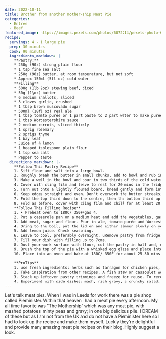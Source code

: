 ```yaml
---
date: 2022-10-11
title: Brother from another mother-ship Meat Pie
categories:
  - Entree
  - Beef
featured_image: https://images.pexels.com/photos/6072214/pexels-photo-6072214.jpeg?auto=compress&cs=tinysrgb&w=1260&h=750&dpr=2
recipe:
  servings: 4 - 1 large pie
  prep: 30 minutes
  cook: 90 minutes
  ingredients_markdown: |-
    **Pastry:**
    * 250g (90z) strong plain flour
    * 1 tsp fine sea salt
    * 250g (90z) butter, at room temperature, but not soft
    * Approx 150ml (5fl oz) cold water
    **Filling**
    * 500g (1lb 2oz) stewing beef, diced
    * 50g (1¾oz) butter
    * 6 medium shallots, sliced
    * 3 cloves garlic, crushed
    * 1 tbsp brown muscovado sugar
    * 500ml (18fl oz) real ale
    * 1 tbsp tomato purée or 1 part paste to 2 part water to make puree
    * 1 tbsp Worcestershire sauce
    * 2 medium carrots, sliced thickly
    * 1 sprig rosemary
    * 2 sprigs thyme
    * 1 bay leaf
    * Juice of ½ lemon
    * 1 heaped tablespoon plain flour
    * 1 tsp sea salt
    * Pepper to taste
  directions_markdown: |-
    **Follow This Pastry Recipe**
    1. Sift flour and salt into a large bowl. 
    2. Roughly break the butter in small chunks, add to bowl and rub in loosely.
    3. Make a well in the bowl and pour in two thirds of the cold water, mix until you have a firm, rough dough adding extra water if needed.
    4. Cover with cling film and leave to rest for 20 mins in the fridge.
    5. Turn out onto a lightly floured board, knead gently and form into a smooth rectangle. Roll the dough in one direction only, until 3 times the width, about 8in x 20in. 
    6. Keep edges straight and even. Don't overwork the butter streaks; it should look marbled.
    7. Fold the top third down to the centre, then the bottom third up and over that. Give the dough a quarter turn and roll out again to three times the length. 
    8. Fold as before, cover with cling film and chill for at least 20 mins before rolling.
    **Follow This Filling Recipe**
    1. • Preheat oven to 180C/ 350F/gas 4. 
    2. Put a casserole pan on a medium heat and add the vegetables, garlic, bay leaves and herbs with the butter and fry gently for 10 minutes.
    3. Add meat, sugar and flour. Pour in ale, tomato purée and Worcestershire sauce. Stir well and season.
    4. Bring to the boil, put the lid on and either simmer slowly on your hob or cook in an oven for 2 hours. Remove the lid for the final half hour of simmering or cooking. When done, your meat should be tender. 
    5. Add lemon juice. Check seasoning.
    6. Leave to cool, preferably overnight. uRemove pastry from fridge.
    7. Fill your dish with filling up to 7cms.
    8. Dust your work surface with flour, cut the pastry in half and, using a floured rolling pin, roll out until just under 1cm thick. Lay over the top of the pie dish. Trim pastry to the edges and crimp the pastry firmly against the dish.
    9. Brush the top of the pie with a whisked egg glaze and place into the oven. 
    10. Place into an oven and bake at 180C/ 350F for about 25-30 mins until crust is golden brown.

    **ProTips**
    1. use fresh ingredients: herbs such as tarragon for chicken pies, or lemon juice to lift a beef sauce. British beef skirt (ask your butcher) is full of flavour and breaks down beautifully when stewed.
    2. Take inspiration from other recipes. A fish stew or cassoulet works beautifully in pastry.
    3. Stack up leftover pastry trimmings and freeze for reuse. To reroll, allow it to come back to room temperatue
    4. Experiment with side dishes: mash, rich gravy, a crunchy salad, sweet chilli sauce, salsa verde, good chips. If you're looking for The Mothership find a minted pea and gravy recipe on this blog to make your own.
---
```

Let's talk meat pies. When I was in Leeds for work there was a pie shop called Pieminister. Within that heaven I had a meat pie every afternoon. My all time favorite was "The Mothership" which was any meat pie, with mashed potatoes, minty peas and gravy; in one big delicious pile. I DREAM of these but as I am not from the UK and do not have a Pieminister here so I had to look up the recipe and make them myself. Luckly they're delightful and provide many amazing meat pie recipes on their blog. Highly suggest a look.